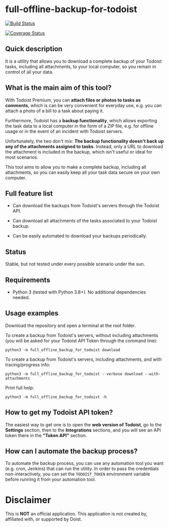 # full-offline-backup-for-todoist

[![Build Status](https://github.com/joanbm/full-offline-backup-for-todoist/actions/workflows/run-tests.yml/badge.svg?branch=master)](https://github.com/joanbm/full-offline-backup-for-todoist/actions/workflows/run-tests.yml)

[![Coverage Status](https://coveralls.io/repos/github/joanbm/full-offline-backup-for-todoist/badge.svg)](https://coveralls.io/github/joanbm/full-offline-backup-for-todoist)

## Quick description

It is a utility that allows you to download a complete backup of your Todoist tasks, including all attachments, to your local computer, so you remain in control of all your data.

## What is the main aim of this tool?

With Todoist Premium, you can **attach files or photos to tasks as comments**, which is can be very convenient for everyday use, e.g. you can attach a photo of a bill to a task about paying it.

Furthermore, Todoist has a **backup functionality**, which allows exporting the task data to a local computer in the form of a ZIP file, e.g. for offline usage or in the event of an incident with Todoist servers.

Unfortunately, the two don't mix: **The backup functionality doesn't back up any of the attachments assigned to tasks**. Instead, only a URL to download the attachment is included in the backup, which isn't useful or ideal for most scenarios.

This tool aims to allow you to make a complete backup, including all attachments, so you can easily keep all your task data secure on your own computer.

## Full feature list

* Can download the backups from Todoist's servers through the Todoist API.

* Can download all attachments of the tasks associated to your Todoist backup.

* Can be easily automated to download your backups periodically.

## Status

Stable, but not tested under every possible scenario under the sun.

## Requirements

* Python 3 (tested with Python 3.8+). No additional dependencies needed.

## Usage examples

Download the repository and open a terminal at the root folder.

To create a backup from Todoist's servers, without including attachments (you will be asked for your Todoist API Token through the command line):

``python3 -m full_offline_backup_for_todoist download``

To create a backup from Todoist's servers, including attachments, and with tracing/progress info:

``python3 -m full_offline_backup_for_todoist --verbose download --with-attachments``

Print full help:

``python3 -m full_offline_backup_for_todoist -h``

## How to get my Todoist API token?

The easiest way to get one is to open the **web version of Todoist**, go to the **Settings** section, then to the **Integrations** sections, and you will see an API token there in the **"Token API"** section.

## How can I automate the backup process?

To automate the backup process, you can use any automation tool you want (e.g. cron, Jenkins) that can run the utility. In order to pass the credentials non-interactively, you can set the `TODOIST_TOKEN` environment variable before running it from your automation tool.

# Disclaimer

This is **NOT** an official application. This application is not created by, affiliated with, or supported by Doist.
